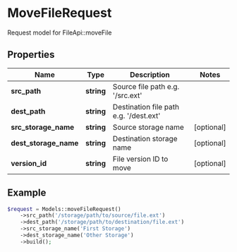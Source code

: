 # MoveFileRequest

Request model for FileApi::moveFile

## Properties

Name | Type | Description | Notes
---- | ---- | ----------- | -----
**src_path** | **string**| Source file path e.g. '/src.ext' |
**dest_path** | **string**| Destination file path e.g. '/dest.ext' |
**src_storage_name** | **string**| Source storage name | [optional]
**dest_storage_name** | **string**| Destination storage name | [optional]
**version_id** | **string**| File version ID to move | [optional]

## Example
```php
$request = Models::moveFileRequest()
    ->src_path('/storage/path/to/source/file.ext')
    ->dest_path('/storage/path/to/destination/file.ext')
    ->src_storage_name('First Storage')
    ->dest_storage_name('Other Storage')
    ->build();
```

